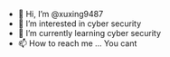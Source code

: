 - 👋 Hi, I’m @xuxing9487
- 👀 I’m interested in cyber security
- 🌱 I’m currently learning cyber security
- 📫 How to reach me ... You cant

<!---
xuxing9487/xuxing9487 is a ✨ special ✨ repository because its `README.md` (this file) appears on your GitHub profile.
You can click the Preview link to take a look at your changes.
--->
